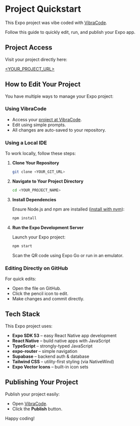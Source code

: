 # Project Quickstart

This Expo project was vibe coded with [VibraCode](https://vibracode.com).

Follow this guide to quickly edit, run, and publish your Expo app.

## Project Access

Visit your project directly here:

[\<YOUR_PROJECT_URL>](YOUR_PROJECT_URL)

## How to Edit Your Project

You have multiple ways to manage your Expo project:

### Using VibraCode

* Access your [project at VibraCode](YOUR_PROJECT_URL).
* Edit using simple prompts.
* All changes are auto-saved to your repository.

### Using a Local IDE

To work locally, follow these steps:

1. **Clone Your Repository**

   ```bash
   git clone <YOUR_GIT_URL>
   ```

2. **Navigate to Your Project Directory**

   ```bash
   cd <YOUR_PROJECT_NAME>
   ```

3. **Install Dependencies**

   Ensure Node.js and npm are installed ([install with nvm](https://github.com/nvm-sh/nvm#installing-and-updating)):

   ```bash
   npm install
   ```

4. **Run the Expo Development Server**

   Launch your Expo project:

   ```bash
   npm start
   ```

   Scan the QR code using Expo Go or run in an emulator.

### Editing Directly on GitHub

For quick edits:

* Open the file on GitHub.
* Click the pencil icon to edit.
* Make changes and commit directly.

## Tech Stack

This Expo project uses:

* **Expo SDK 53** – easy React Native app development
* **React Native** – build native apps with JavaScript
* **TypeScript** – strongly-typed JavaScript
* **expo-router** – simple navigation
* **Supabase** – backend auth & database
* **Tailwind CSS** – utility-first styling (via NativeWind)
* **Expo Vector Icons** – built-in icon sets

## Publishing Your Project

Publish your project easily:

* Open [VibraCode](YOUR_PROJECT_URL).
* Click the **Publish** button.

Happy coding!
